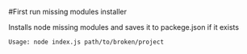#First run missing modules installer

Installs node missing modules and saves it to packege.json if it exists

    Usage: node index.js path/to/broken/project